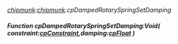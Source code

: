 _[chipmunk](../../modules/chipmunk/chipmunk-module.md):[chipmunk](../../modules/chipmunk/chipmunk-module.md).cpDampedRotarySpringSetDamping_
##### Function cpDampedRotarySpringSetDamping:Void( constraint:[cpConstraint](../../modules/chipmunk/chipmunk-cpconstraint.md),damping:[cpFloat](../../modules/chipmunk/chipmunk-cpfloat.md) )

